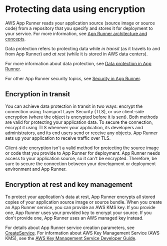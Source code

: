 # Protecting data using encryption<a name="security-data-protection-encryption"></a>

AWS App Runner reads your application source \(source image or source code\) from a repository that you specify and stores it for deployment to your service\. For more information, see [App Runner architecture and concepts](architecture.md)\. 

Data protection refers to protecting data while *in transit* \(as it travels to and from App Runner\) and *at rest* \(while it is stored in AWS data centers\)\.

For more information about data protection, see [Data protection in App Runner](security-data-protection.md)\.

For other App Runner security topics, see [Security in App Runner](security.md)\.

## Encryption in transit<a name="security-data-protection-encryption.in-transit"></a>

You can achieve data protection in transit in two ways: encrypt the connection using Transport Layer Security \(TLS\), or use client\-side encryption \(where the object is encrypted before it is sent\)\. Both methods are valid for protecting your application data\. To secure the connection, encrypt it using TLS whenever your application, its developers and administrators, and its end users send or receive any objects\. App Runner sets up your application to receive traffic over TLS\.

Client\-side encryption isn't a valid method for protecting the source image or code that you provide to App Runner for deployment\. App Runner needs access to your application source, so it can't be encrypted\. Therefore, be sure to secure the connection between your development or deployment environment and App Runner\.

## Encryption at rest and key management<a name="security-data-protection-encryption.at-rest"></a>

To protect your application's data at rest, App Runner encrypts all stored copies of your application source image or source bundle\. When you create an App Runner service, you can provide an AWS KMS key\. If you provide one, App Runner uses your provided key to encrypt your source\. If you don't provide one, App Runner uses an AWS managed key instead\.

For details about App Runner service creation parameters, see [CreateService](https://docs.aws.amazon.com/apprunner/latest/api/API_CreateService.html)\. For information about AWS Key Management Service \(AWS KMS\), see the [AWS Key Management Service Developer Guide](https://docs.aws.amazon.com/kms/latest/developerguide/)\.